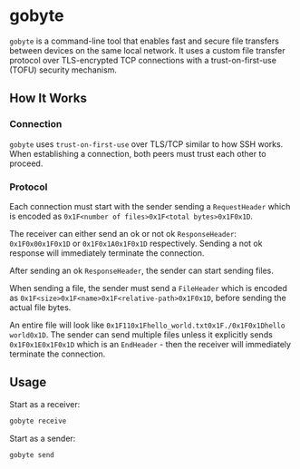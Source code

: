 # gobyte

`gobyte` is a command-line tool that enables fast and secure file transfers between devices on the same local network. It uses a custom file transfer protocol over TLS-encrypted TCP connections with a trust-on-first-use (TOFU) security mechanism.

## How It Works

### Connection

`gobyte` uses `trust-on-first-use` over TLS/TCP similar to how SSH works. When establishing a connection, both peers must trust each other to proceed.

### Protocol

Each connection must start with the sender sending a `RequestHeader` which is encoded as `0x1F<number of files>0x1F<total bytes>0x1F0x1D`.

The receiver can either send an ok or not ok `ResponseHeader`: `0x1F0x00x1F0x1D` or `0x1F0x1A0x1F0x1D` respectively. Sending a not ok response will immediately terminate the connection. 

After sending an ok `ResponseHeader`, the sender can start sending files.

When sending a file, the sender must send a `FileHeader` which is encoded as `0x1F<size>0x1F<name>0x1F<relative-path>0x1F0x1D`, before sending the actual file bytes.

An entire file will look like `0x1F110x1Fhello_world.txt0x1F./0x1F0x1Dhello world0x1D`. The sender can send multiple files unless it explicitly sends `0x1F0x1E0x1F0x1D` which is an `EndHeader` - then the receiver will immediately terminate the connection.

## Usage

Start as a receiver:
```bash
gobyte receive
```

Start as a sender:
```bash
gobyte send
```
